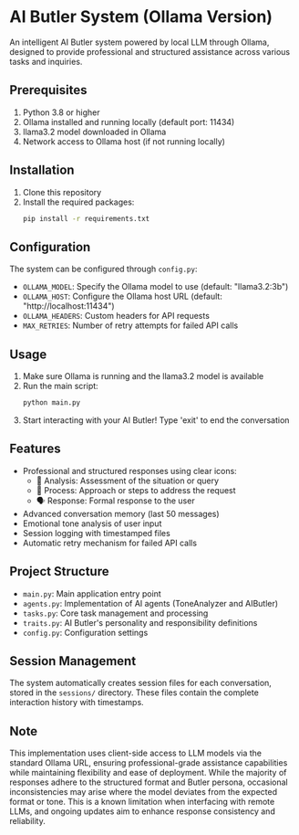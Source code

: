 # AI Butler System (Ollama Version)

An intelligent AI Butler system powered by local LLM through Ollama, designed to provide professional and structured assistance across various tasks and inquiries.

## Prerequisites

1. Python 3.8 or higher
2. Ollama installed and running locally (default port: 11434)
3. llama3.2 model downloaded in Ollama
4. Network access to Ollama host (if not running locally)

## Installation

1. Clone this repository
2. Install the required packages:
   ```bash
   pip install -r requirements.txt
   ```

## Configuration

The system can be configured through `config.py`:
- `OLLAMA_MODEL`: Specify the Ollama model to use (default: "llama3.2:3b")
- `OLLAMA_HOST`: Configure the Ollama host URL (default: "http://localhost:11434")
- `OLLAMA_HEADERS`: Custom headers for API requests
- `MAX_RETRIES`: Number of retry attempts for failed API calls

## Usage

1. Make sure Ollama is running and the llama3.2 model is available
2. Run the main script:
   ```bash
   python main.py
   ```
3. Start interacting with your AI Butler! Type 'exit' to end the conversation

## Features

- Professional and structured responses using clear icons:
  - 🎯 Analysis: Assessment of the situation or query
  - 🔧 Process: Approach or steps to address the request
  - 🗣️ Response: Formal response to the user
- Advanced conversation memory (last 50 messages)
- Emotional tone analysis of user input
- Session logging with timestamped files
- Automatic retry mechanism for failed API calls

## Project Structure

- `main.py`: Main application entry point
- `agents.py`: Implementation of AI agents (ToneAnalyzer and AIButler)
- `tasks.py`: Core task management and processing
- `traits.py`: AI Butler's personality and responsibility definitions
- `config.py`: Configuration settings

## Session Management

The system automatically creates session files for each conversation, stored in the `sessions/` directory. These files contain the complete interaction history with timestamps.

## Note

This implementation uses client-side access to LLM models via the standard Ollama URL, ensuring professional-grade assistance capabilities while maintaining flexibility and ease of deployment. While the majority of responses adhere to the structured format and Butler persona, occasional inconsistencies may arise where the model deviates from the expected format or tone. This is a known limitation when interfacing with remote LLMs, and ongoing updates aim to enhance response consistency and reliability.
